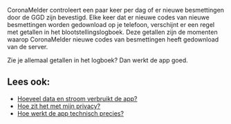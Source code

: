 CoronaMelder controleert een paar keer per dag of er nieuwe besmettingen door de GGD zijn bevestigd. Elke keer dat er nieuwe codes van nieuwe besmettingen worden gedownload op je telefoon, verschijnt er een regel met getallen in het blootstellingslogboek. Deze getallen zijn de momenten waarop CoronaMelder nieuwe codes van besmettingen heeft gedownload van de server.

Zie je allemaal getallen in het logboek? Dan werkt de app goed.

## Lees ook:

- [Hoeveel data en stroom verbruikt de app?](/{{page.lang}}/faq/2-2-hoeveel-data-en-stroom-gebruikt-de-app)
- [Hoe zit het met mijn privacy?](/{{page.lang}}/faq/2-8-hoe-zit-het-met-mijn-privacy)
- [Hoe werkt de app technisch precies?](/{{page.lang}}/faq/2-6-hoe-werkt-de-app-technisch-precies) 
